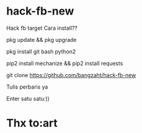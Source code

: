 # hack-fb-new
Hack fb target
Cara install??

pkg update && pkg upgrade

pkg install git bash python2

pip2 install mechanize && pip2 install requests

git clone https://github.com/bangzaht/hack-fb-new

Tulis perbaris ya

Enter satu satu:))

# Thx to:art
